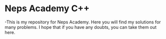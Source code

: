 # Neps Academy C++

-This is my repository for Neps Academy. Here you will find my solutions for many problems. I hope that if you have any doubts, you can take them out here.
